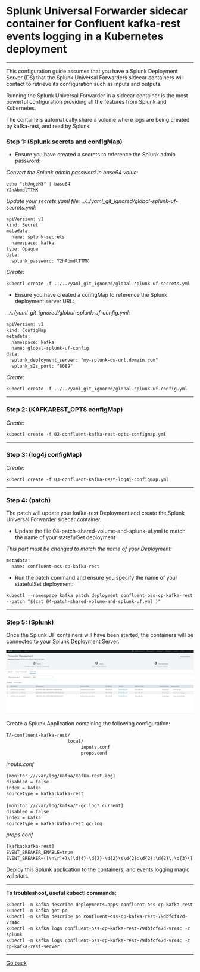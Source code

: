 # Splunk Universal Forwarder sidecar container for Confluent kafka-rest events logging in a Kubernetes deployment

--------------------------------------------------------------------------------

This configuration guide assumes that you have a Splunk Deployment Server (DS) that the Splunk Universal Forwarders sidecar containers will contact to retrieve its configuration such as inputs and outputs.

Running the Splunk Universal Forwarder in a sidecar container is the most powerful configuration providing all the features from Splunk and Kubernetes.

The containers automatically share a volume where logs are being created by kafka-rest, and read by Splunk.

### Step 1: (Splunk secrets and configMap)

- Ensure you have created a secrets to reference the Splunk admin password:

*Convert the Splunk admin password in base64 value:*

```
echo "ch@ngeM3" | base64
Y2hAbmdlTTMK
```

*Update your secrets yaml file: ../../yaml_git_ignored/global-splunk-uf-secrets.yml:*

```
apiVersion: v1
kind: Secret
metadata:
  name: splunk-secrets
  namespace: kafka
type: Opaque
data:
  splunk_password: Y2hAbmdlTTMK
```

*Create:*

```
kubectl create -f ../../yaml_git_ignored/global-splunk-uf-secrets.yml
```

- Ensure you have created a configMap to reference the Splunk deployment server URL:

*../../yaml_git_ignored/global-splunk-uf-config.yml:*

```
apiVersion: v1
kind: ConfigMap
metadata:
  namespace: kafka
  name: global-splunk-uf-config
data:
  splunk_deployment_server: "my-splunk-ds-url.domain.com"
  splunk_s2s_port: "8089"
```

*Create:*

```
kubectl create -f ../../yaml_git_ignored/global-splunk-uf-config.yml
```

--------------------------------------------------------------------------------

### Step 2: (KAFKAREST_OPTS configMap)

*Create:*

```
kubectl create -f 02-confluent-kafka-rest-opts-configmap.yml
```

--------------------------------------------------------------------------------

### Step 3: (log4j configMap)

*Create:*

```
kubectl create -f 03-confluent-kafka-rest-log4j-configmap.yml

```

--------------------------------------------------------------------------------

### Step 4: (patch)

The patch will update your kafka-rest Deployment and create the Splunk Universal Forwarder sidecar container.

- Update the file 04-patch-shared-volume-and-splunk-uf.yml to match the name of your statefulSet deployment

*This part must be changed to match the name of your Deployment:*

```
metadata:
  name: confluent-oss-cp-kafka-rest
```

- Run the patch command and ensure you specify the name of your statefulSet deployment:

```
kubectl --namespace kafka patch deployment confluent-oss-cp-kafka-rest --patch "$(cat 04-patch-shared-volume-and-splunk-uf.yml )"
```

--------------------------------------------------------------------------------

### Step 5: (Splunk)

Once the Splunk UF containers will have been started, the containers will be connected to your Splunk Deployment Server.

![screen1](../../../docs/img/kafka-brokers-ds.png)

Create a Splunk Application containing the following configuration:

```
TA-confluent-kafka-rest/
                       local/
                            inputs.conf
                            props.conf
```

*inputs.conf*

```
[monitor:///var/log/kafka/kafka-rest.log]
disabled = false
index = kafka
sourcetype = kafka:kafka-rest

[monitor:///var/log/kafka/*-gc.log*.current]
disabled = false
index = kafka
sourcetype = kafka:kafka-rest:gc-log
```

*props.conf*

```
[kafka:kafka-rest]
EVENT_BREAKER_ENABLE=true
EVENT_BREAKER=([\n\r]+)\[\d{4}-\d{2}-\d{2}\s\d{2}:\d{2}:\d{2}\,\d{3}\]
```

Deploy this Splunk application to the containers, and events logging magic will start.

--------------------------------------------------------------------------------

**To troubleshoot, useful kubectl commands:**

```
kubectl -n kafka describe deployments.apps confluent-oss-cp-kafka-rest
kubectl -n kafka get po
kubectl -n kafka describe po confluent-oss-cp-kafka-rest-79dbfcf47d-vr44c
kubectl -n kafka logs confluent-oss-cp-kafka-rest-79dbfcf47d-vr44c -c splunk
kubectl -n kafka logs confluent-oss-cp-kafka-rest-79dbfcf47d-vr44c -c cp-kafka-rest-server
```

--------------
[Go back](../)